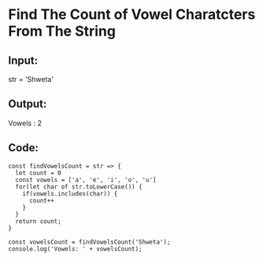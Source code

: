 # Find The  Count of Vowel Charatcters From The String

## Input:
str = 'Shweta'

## Output:
Vowels : 2

## Code:
```
const findVowelsCount = str => {
  let count = 0
  const vowels = ['a', 'e', 'i', 'o', 'u']
  for(let char of str.toLowerCase()) {
    if(vowels.includes(char)) {
      count++
    }
  }
  return count;
}

const vowelsCount = findVowelsCount('Shweta');
console.log('Vowels: ' + vowelsCount);
```
